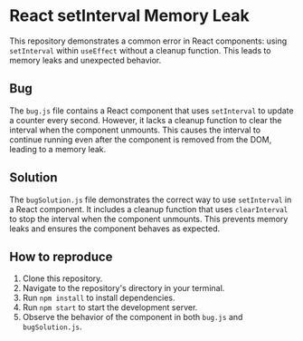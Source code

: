 # React setInterval Memory Leak
This repository demonstrates a common error in React components: using `setInterval` within `useEffect` without a cleanup function. This leads to memory leaks and unexpected behavior.

## Bug
The `bug.js` file contains a React component that uses `setInterval` to update a counter every second. However, it lacks a cleanup function to clear the interval when the component unmounts. This causes the interval to continue running even after the component is removed from the DOM, leading to a memory leak.

## Solution
The `bugSolution.js` file demonstrates the correct way to use `setInterval` in a React component. It includes a cleanup function that uses `clearInterval` to stop the interval when the component unmounts. This prevents memory leaks and ensures the component behaves as expected.

## How to reproduce
1. Clone this repository.
2. Navigate to the repository's directory in your terminal.
3. Run `npm install` to install dependencies.
4. Run `npm start` to start the development server.
5. Observe the behavior of the component in both `bug.js` and `bugSolution.js`.